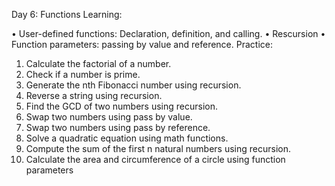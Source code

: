 Day 6: Functions
Learning:

•	User-defined functions: Declaration, definition, and calling.
•	Rescursion
•	Function parameters: passing by value and reference.
Practice:
1.	Calculate the factorial of a number.
2.	Check if a number is prime.
3.	Generate the nth Fibonacci number using recursion.
4.	Reverse a string using recursion.
5.	Find the GCD of two numbers using recursion.
6.	Swap two numbers using pass by value.
7.	Swap two numbers using pass by reference.
8.	Solve a quadratic equation using math functions.
9.	Compute the sum of the first n natural numbers using recursion.
10.	Calculate the area and circumference of a circle using function parameters

